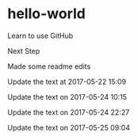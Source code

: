 hello-world
===========

Learn to use GitHub

Next Step


Made some readme edits

Update the text at 2017-05-22 15:09

Update the text on 2017-05-24 10:15

Update the text on 2017-05-24 22:27

Update the text on 2017-05-25 09:04
